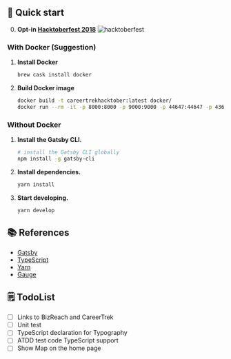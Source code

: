 ## 🚀 Quick start
0.  **Opt-in [Hacktoberfest 2018](https://hacktoberfest.digitalocean.com)**
   ![hacktoberfest](https://hacktoberfest.digitalocean.com/assets/logo-hacktoberfest-658b5aa2bd34e782d29c40bf6afbdff00f20fe1328efa6da17743878ba8db66f.png)

### With Docker (Suggestion)
1. **Install Docker**

    ```sh
    brew cask install docker
    ```

2. **Build Docker image**

    ```sh
    docker build -t careertrekhacktober:latest docker/
    docker run --rm -it -p 8000:8000 -p 9000:9000 -p 44647:44647 -p 43696:43696 -v $(pwd):/webapp careertrekhacktober develop
    ```

### Without Docker
1.  **Install the Gatsby CLI.**

    ```sh
    # install the Gatsby CLI globally
    npm install -g gatsby-cli
    ```

2. **Install dependencies.**

    ```sh
    yarn install
    ```

3.  **Start developing.**

    ```sh
    yarn develop
    ```

## 📚 References
- [Gatsby](https://www.gatsbyjs.org/tutorial/)
- [TypeScript](https://www.typescriptlang.org/docs/home.html)
- [Yarn](https://yarnpkg.com/en/docs)
- [Gauge](https://docs.gauge.org/latest/index.html)

## 🗒 TodoList
- [ ] Links to BizReach and CareerTrek
- [ ] Unit test
- [ ] TypeScript declaration for Typography
- [ ] ATDD test code TypeScript support
- [ ] Show Map on the home page